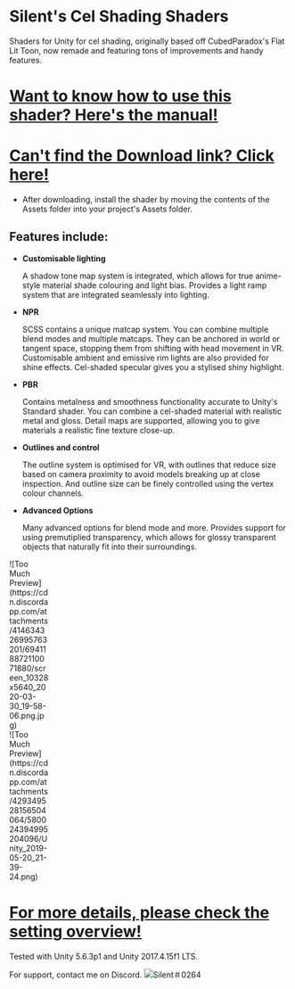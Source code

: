 # Silent's Cel Shading Shaders
Shaders for Unity for cel shading, originally based off CubedParadox's Flat Lit Toon, now remade and featuring tons of improvements and handy features.
# [Want to know how to use this shader? Here's the manual!](https://gitlab.com/s-ilent/SCSS/wikis/Manual/Setting-Overview)
# [Can't find the Download link? Click here!](https://gitlab.com/s-ilent/SCSS/-/archive/master/SCSS-master.zip)
* After downloading, install the shader by moving the contents of the Assets folder into your project's Assets folder.
## Features include:
* **Customisable lighting**

  A shadow tone map system is integrated, which allows for true anime-style material shade colouring and light bias. 
  Provides a light ramp system that are integrated seamlessly into lighting. 

* **NPR**

  SCSS contains a unique matcap system. You can combine multiple blend modes and multiple matcaps. They can be anchored in world or tangent space, stopping them from shifting with head movement in VR. 
  Customisable ambient and emissive rim lights are also provided for shine effects. 
  Cel-shaded specular gives you a stylised shiny highlight.

* **PBR**

  Contains metalness and smoothness functionality accurate to Unity's Standard shader. You can combine a cel-shaded material with realistic metal and gloss. 
  Detail maps are supported, allowing you to give materials a realistic fine texture close-up.

* **Outlines and control**

  The outline system is optimised for VR, with outlines that reduce size based on camera proximity to avoid models breaking up at close inspection. And outline size can be finely controlled using the vertex colour channels. 

* **Advanced Options**

  Many advanced options for blend mode and more. Provides support for using premutiplied transparency,   which allows for glossy transparent objects that naturally fit into their surroundings.

<div style="width: 5em">
![Too Much Preview](https://cdn.discordapp.com/attachments/414634326995763201/694118872110071880/screen_10328x5640_2020-03-30_19-58-06.png.jpg)
</div>

<div style="width: 5em">
![Too Much Preview](https://cdn.discordapp.com/attachments/429349528156504064/580024394995204096/Unity_2019-05-20_21-39-24.png)
</div>

# [For more details, please check the setting overview!](https://gitlab.com/s-ilent/SCSS/wikis/Manual/Setting-Overview)

Tested with Unity 5.6.3p1 and Unity 2017.4.15f1 LTS.

For support, contact me on Discord.
![Silent＃0264](https://files.catbox.moe/lv2mdh.png)
